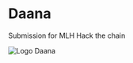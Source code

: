 # Daana
Submission for MLH Hack the chain

![Logo Daana](https://i.ibb.co/zFtCV6N/logo-daana.png=100x100)
